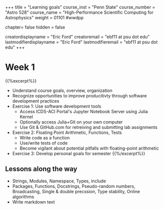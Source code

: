 +++
title = "Learning goals"
course_inst = "Penn State"
course_number = "Astro 528"
course_name = "High-Performance Scientific Computing for Astrophysics"
weight = 01101  #wwdpp

chapter= false
hidden = false

creatordisplayname = "Eric Ford"
creatoremail = "ebf11 at psu dot edu"
lastmodifierdisplayname = "Eric Ford"
lastmodifieremail = "ebf11 at psu dot edu"
+++


# Week 1
{{%excerpt%}}
- Understand course goals, overview, organization
- Recognize opportunities to improve producitivty through software development practices
- Exercise 1: Use software development tools
   + Access ICDS-ACI Portal's Jupyter Notebook Server using Julia Kernel
   + Optionally access Julia+Git on your own computer
   + Use Git & GitHub.com for retreiving and submitting lab assignments
- Exercise 2: Floating Point Arithmetic, Functions, Tests
   + Write code as a function
   + Use/write tests of code
   + Become vigilant about potential pitfalls with floating-point arithmetic
- Exercise 3: Develop personal goals for semester 
{{%/excerpt%}}

## Lessons along the way

- Strings, Modules, Namespace, Types, include
- Packages, Functions, Docstrings, Pseudo-random numbers, Broadcasting, Single & double precssion, Type stability, Online algorithms
- Write markdown text
